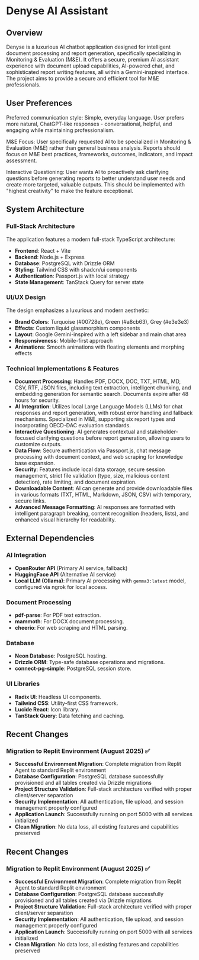 # Denyse AI Assistant

## Overview
Denyse is a luxurious AI chatbot application designed for intelligent document processing and report generation, specifically specializing in Monitoring & Evaluation (M&E). It offers a secure, premium AI assistant experience with document upload capabilities, AI-powered chat, and sophisticated report writing features, all within a Gemini-inspired interface. The project aims to provide a secure and efficient tool for M&E professionals.

## User Preferences
Preferred communication style: Simple, everyday language. User prefers more natural, ChatGPT-like responses - conversational, helpful, and engaging while maintaining professionalism.

M&E Focus: User specifically requested AI to be specialized in Monitoring & Evaluation (M&E) rather than general business analysis. Reports should focus on M&E best practices, frameworks, outcomes, indicators, and impact assessment.

Interactive Questioning: User wants AI to proactively ask clarifying questions before generating reports to better understand user needs and create more targeted, valuable outputs. This should be implemented with "highest creativity" to make the feature exceptional.

## System Architecture

### Full-Stack Architecture
The application features a modern full-stack TypeScript architecture:
-   **Frontend**: React + Vite
-   **Backend**: Node.js + Express
-   **Database**: PostgreSQL with Drizzle ORM
-   **Styling**: Tailwind CSS with shadcn/ui components
-   **Authentication**: Passport.js with local strategy
-   **State Management**: TanStack Query for server state

### UI/UX Design
The design emphasizes a luxurious and modern aesthetic:
-   **Brand Colors**: Turquoise (#00728e), Green (#a8cb63), Grey (#e3e3e3)
-   **Effects**: Custom liquid glassmorphism components
-   **Layout**: Google Gemini-inspired with a left sidebar and main chat area
-   **Responsiveness**: Mobile-first approach
-   **Animations**: Smooth animations with floating elements and morphing effects

### Technical Implementations & Features
-   **Document Processing**: Handles PDF, DOCX, DOC, TXT, HTML, MD, CSV, RTF, JSON files, including text extraction, intelligent chunking, and embedding generation for semantic search. Documents expire after 48 hours for security.
-   **AI Integration**: Utilizes local Large Language Models (LLMs) for chat responses and report generation, with robust error handling and fallback mechanisms. Specialized in M&E, supporting six report types and incorporating OECD-DAC evaluation standards.
-   **Interactive Questioning**: AI generates contextual and stakeholder-focused clarifying questions before report generation, allowing users to customize outputs.
-   **Data Flow**: Secure authentication via Passport.js, chat message processing with document context, and web scraping for knowledge base expansion.
-   **Security**: Features include local data storage, secure session management, strict file validation (type, size, malicious content detection), rate limiting, and document expiration.
-   **Downloadable Content**: AI can generate and provide downloadable files in various formats (TXT, HTML, Markdown, JSON, CSV) with temporary, secure links.
-   **Advanced Message Formatting**: AI responses are formatted with intelligent paragraph breaking, content recognition (headers, lists), and enhanced visual hierarchy for readability.

## External Dependencies

### AI Integration
-   **OpenRouter API** (Primary AI service, fallback)
-   **HuggingFace API** (Alternative AI service)
-   **Local LLM (Ollama)**: Primary AI processing with `gemma3:latest` model, configured via ngrok for local access.

### Document Processing
-   **pdf-parse**: For PDF text extraction.
-   **mammoth**: For DOCX document processing.
-   **cheerio**: For web scraping and HTML parsing.

### Database
-   **Neon Database**: PostgreSQL hosting.
-   **Drizzle ORM**: Type-safe database operations and migrations.
-   **connect-pg-simple**: PostgreSQL session store.

### UI Libraries
-   **Radix UI**: Headless UI components.
-   **Tailwind CSS**: Utility-first CSS framework.
-   **Lucide React**: Icon library.
-   **TanStack Query**: Data fetching and caching.

## Recent Changes

### Migration to Replit Environment (August 2025) ✅
- **Successful Environment Migration**: Complete migration from Replit Agent to standard Replit environment
- **Database Configuration**: PostgreSQL database successfully provisioned and all tables created via Drizzle migrations
- **Project Structure Validation**: Full-stack architecture verified with proper client/server separation
- **Security Implementation**: All authentication, file upload, and session management properly configured
- **Application Launch**: Successfully running on port 5000 with all services initialized
- **Clean Migration**: No data loss, all existing features and capabilities preserved

## Recent Changes

### Migration to Replit Environment (August 2025) ✅
- **Successful Environment Migration**: Complete migration from Replit Agent to standard Replit environment
- **Database Configuration**: PostgreSQL database successfully provisioned and all tables created via Drizzle migrations
- **Project Structure Validation**: Full-stack architecture verified with proper client/server separation
- **Security Implementation**: All authentication, file upload, and session management properly configured
- **Application Launch**: Successfully running on port 5000 with all services initialized
- **Clean Migration**: No data loss, all existing features and capabilities preserved